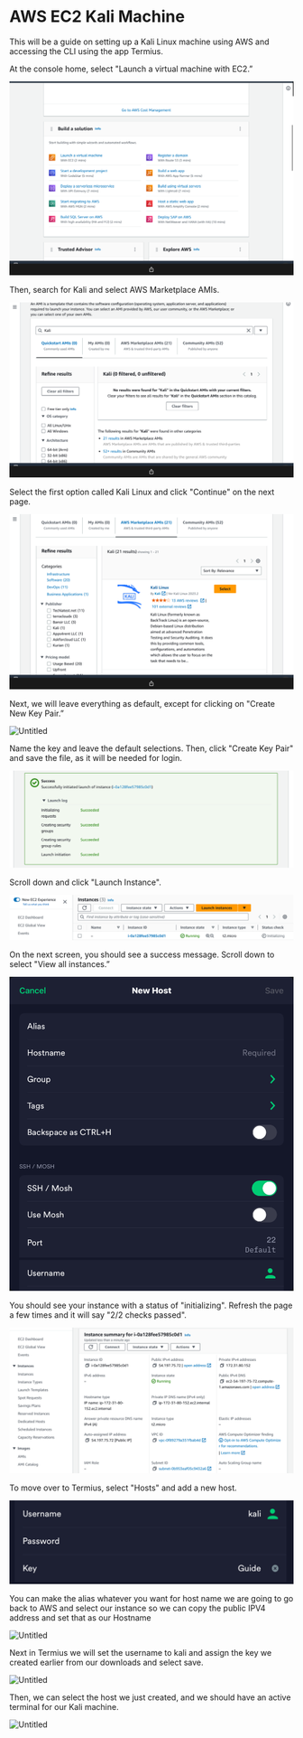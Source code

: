 # AWS EC2 Kali Machine

This will be a guide on setting up a Kali Linux machine using AWS and accessing the CLI using the app Termius.

At the console home, select "Launch a virtual machine with EC2.”

![Untitled](https://github.com/RyanWhite74/KaliAWS/blob/main/1.png)

Then, search for Kali and select AWS Marketplace AMIs.

![Untitled](https://github.com/RyanWhite74/KaliAWS/blob/main/Untitled%202.png)

Select the first option called Kali Linux and click "Continue" on the next page.

![Untitled](https://github.com/RyanWhite74/KaliAWS/blob/main/PNG%20image.png)

Next, we will leave everything as default, except for clicking on "Create New Key Pair.”

![Untitled]()

Name the key and leave the default selections. Then, click "Create Key Pair" and save the file, as it will be needed for login.

![Untitled](https://github.com/RyanWhite74/KaliAWS/blob/main/PNG%20image%205.png)

Scroll down and click "Launch Instance".

![Untitled](https://github.com/RyanWhite74/KaliAWS/blob/main/PNG%20image%206.png)

On the next screen, you should see a success message. Scroll down to select "View all instances.”

![Untitled](https://github.com/RyanWhite74/KaliAWS/blob/main/PNG%20image%207.png)

You should see your instance with a status of "initializing". Refresh the page a few times and it will say "2/2 checks passed".

![Untitled](https://github.com/RyanWhite74/KaliAWS/blob/main/PNG%20image%208.png)

To move over to Termius, select "Hosts" and add a new host.

![Untitled](https://github.com/RyanWhite74/KaliAWS/blob/main/PNG%20image%209.png)

You can make the alias whatever you want for host name we are going to go back to AWS and select our instance so we can copy the public IPV4 address and set that as our Hostname

![Untitled]()

Next in Termius we will set the username to kali and assign the key we created earlier from our downloads and select save.

![Untitled]()

Then, we can select the host we just created, and we should have an active terminal for our Kali machine.

![Untitled]()
